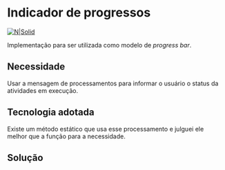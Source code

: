# Indicador de progressos #

[![N|Solid](https://wiki.scn.sap.com/wiki/download/attachments/1710/ABAP%20Development.png?version=1&modificationDate=1446673897000&api=v2)](https://www.sap.com/brazil/developer.html)

Implementação para ser utilizada como modelo de _progress bar_.

## Necessidade ##
Usar a mensagem de processamentos para informar o usuário o status da atividades em execução.

## Tecnologia adotada ##
Existe um método estático que usa esse processamento e julguei ele melhor que a função para a necessidade.

## Solução ##
